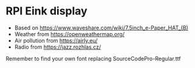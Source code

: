 # RPI Eink display
- Based on https://www.waveshare.com/wiki/7.5inch_e-Paper_HAT_(B)
- Weather from https://openweathermap.org/
- Air pollution from https://airly.eu/
- Radio from https://jazz.rozhlas.cz/

Remember to find your own font replacing SourceCodePro-Regular.ttf